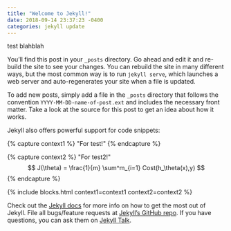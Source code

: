```yaml
---
title: "Welcome to Jekyll!"
date: 2018-09-14 23:37:23 -0400
categories: jekyll update
---
```

test
blahblah

You’ll find this post in your `_posts` directory. Go ahead and edit it and re-build the site to see your changes. You can rebuild the site in many different ways, but the most common way is to run `jekyll serve`, which launches a web server and auto-regenerates your site when a file is updated.

To add new posts, simply add a file in the `_posts` directory that follows the convention `YYYY-MM-DD-name-of-post.ext` and includes the necessary front matter. Take a look at the source for this post to get an idea about how it works.

Jekyll also offers powerful support for code snippets:


{% capture context1 %}
"For test!"
{% endcapture %}

{% capture context2 %}
"For test2!"
$$ J(\theta) = \frac{1}{m} \sum^m_{i=1} Cost(h_\theta(x),y) $$
{% endcapture %}

{% include blocks.html context1=context1 context2=context2 %}


Check out the [Jekyll docs][jekyll-docs] for more info on how to get the most out of Jekyll. File all bugs/feature requests at [Jekyll’s GitHub repo][jekyll-gh]. If you have questions, you can ask them on [Jekyll Talk][jekyll-talk].

[jekyll-docs]: https://jekyllrb.com/docs/home
[jekyll-gh]:   https://github.com/jekyll/jekyll
[jekyll-talk]: https://talk.jekyllrb.com/